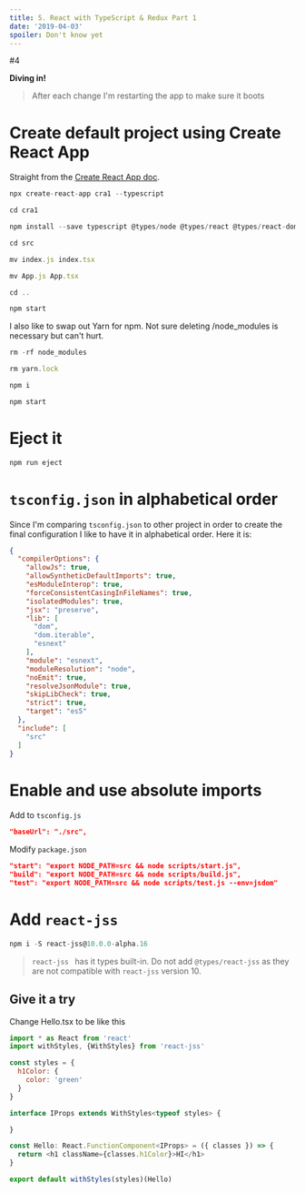 ```yaml
---
title: 5. React with TypeScript & Redux Part 1
date: '2019-04-03'
spoiler: Don't know yet
---
```


#4

**Diving in!**

> After each change I'm restarting the app to make sure it boots

# Create default project using Create React App

Straight from the [Create React App doc](https://facebook.github.io/create-react-app/docs/adding-typescript).

```js
npx create-react-app cra1 --typescript

cd cra1

npm install --save typescript @types/node @types/react @types/react-dom @types/jest

cd src

mv index.js index.tsx

mv App.js App.tsx

cd ..

npm start
```

I also like to swap out Yarn for npm. Not sure deleting /node_modules is necessary but can't hurt.

```js
rm -rf node_modules

rm yarn.lock

npm i

npm start
```

# Eject it

```js
npm run eject
```

# `tsconfig.json` in alphabetical order
Since I'm comparing `tsconfig.json` to other project in order to create the final configuration I like to have it in alphabetical order. Here it is:

```json
{
  "compilerOptions": {
    "allowJs": true,
    "allowSyntheticDefaultImports": true,
    "esModuleInterop": true,
    "forceConsistentCasingInFileNames": true,
    "isolatedModules": true,
    "jsx": "preserve",
    "lib": [
      "dom",
      "dom.iterable",
      "esnext"
    ],
    "module": "esnext",
    "moduleResolution": "node",
    "noEmit": true,
    "resolveJsonModule": true,
    "skipLibCheck": true,
    "strict": true,
    "target": "es5"
  },
  "include": [
    "src"
  ]
}
```

# Enable and use absolute imports

Add to `tsconfig.js`
```json
"baseUrl": "./src",
```

Modify `package.json`
```json
"start": "export NODE_PATH=src && node scripts/start.js",
"build": "export NODE_PATH=src && node scripts/build.js",
"test": "export NODE_PATH=src && node scripts/test.js --env=jsdom"
```

# Add `react-jss`

```js
npm i -S react-jss@10.0.0-alpha.16
```

> `react-jss ` has it types built-in. Do not add `@types/react-jss` as they are not compatible with `react-jss` version 10.

## Give it a try

Change Hello.tsx to be like this
```js
import * as React from 'react'
import withStyles, {WithStyles} from 'react-jss'

const styles = {
  h1Color: {
    color: 'green'
  }
}

interface IProps extends WithStyles<typeof styles> {

}

const Hello: React.FunctionComponent<IProps> = ({ classes }) => {
  return <h1 className={classes.h1Color}>HI</h1>
}

export default withStyles(styles)(Hello)
```





